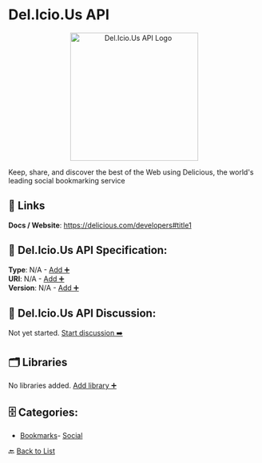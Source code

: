 # Del.Icio.Us API
<p align="center">
    <img width="256" src="https://raw.githubusercontent.com/apis-list/apis-list/main/apis/del-icio-us-api/logo_256x256.png" alt="Del.Icio.Us API Logo"/>
</p>
Keep, share, and discover the best of the Web using Delicious, the world's leading social bookmarking service

##  🔗 Links
**Docs / Website**: https://delicious.com/developers#title1

## 🧬 Del.Icio.Us API Specification:
**Type**: N/A - [Add ➕](https://github.com/apis-list/apis-list/edit/main/apis/del-icio-us-api/del-icio-us-api.yaml)  
**URI**: N/A - [Add ➕](https://github.com/apis-list/apis-list/edit/main/apis/del-icio-us-api/del-icio-us-api.yaml)  
**Version**: N/A - [Add ➕](https://github.com/apis-list/apis-list/edit/main/apis/del-icio-us-api/del-icio-us-api.yaml)

## 💬 Del.Icio.Us API Discussion:
Not yet started. [Start discussion ➡️](https://github.com/apis-list/apis-list/discussions/new)

## 🗂️ Libraries

No libraries added. [Add library ➕](https://github.com/apis-list/apis-list/edit/main/apis/del-icio-us-api/del-icio-us-api.yaml)    


## 🗄️ Categories:
- [Bookmarks](https://github.com/apis-list/apis-list#bookmarks-)- [Social](https://github.com/apis-list/apis-list#social-)

🔙  [Back to List](https://github.com/apis-list/apis-list)
